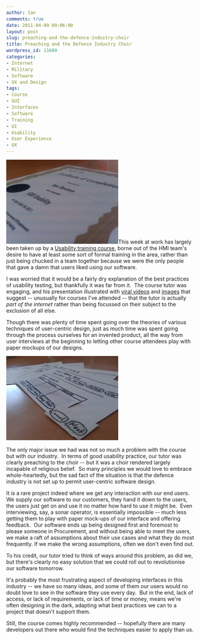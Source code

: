 ```yaml
---
author: Ian
comments: true
date: 2011-04-09 09:06:00
layout: post
slug: preaching-and-the-defence-industry-choir
title: Preaching and the Defence Industry Choir
wordpress_id: 11609
categories:
- Internet
- Military
- Software
- UX and Design
tags:
- Course
- GUI
- Interfaces
- Software
- Training
- UI
- Usability
- User Experience
- UX
---
```


[![Certificate](/blog/2011/04/C360_2011-04-08-16-37-29-300x225.jpg)](/blog/2011/04/C360_2011-04-08-16-37-29.jpg)This week at work has largely been taken up by a [Usability training course](http://userfocus.co.uk/training/lifecycle.html), borne out of the HMI team's desire to have at least some sort of formal training in the area, rather than just being chucked in a team together because we were the only people that gave a damn that users liked using our software.

I was worried that it would be a fairly dry explanation of the best practices of usability testing, but thankfully it was far from it.  The course tutor was engaging, and his presentation illustrated with [viral videos](http://www.youtube.com/watch?v=fa9DLxDtPtc) and [images](http://www.time.com/time/photogallery/0,29307,1622338_1363003,00.html) that suggest -- unusually for courses I've attended -- that the tutor is actually _part of the internet_ rather than being focussed on their subject to the exclusion of all else.

Though there was plenty of time spent going over the theories of various techniques of user-centric design, just as much time was spent going through the process ourselves for an invented product, all the way from user interviews at the beginning to letting other course attendees play with paper mockups of our designs.

[![Paper UI Mockups](/blog/2011/04/IMG_20110408_163144-300x225.jpg)](/blog/2011/04/IMG_20110408_163144.jpg)

The only major issue we had was not so much a problem with the course but with our industry.  In terms of good usability practice, our tutor was clearly preaching to the choir -- but it was a choir rendered largely incapable of religious belief.  So many principles we would love to embrace whole-heartedly, but the sad fact of the situation is that the defence industry is not set up to permit user-centric software design.

It is a rare project indeed where we get any interaction with our end users.  We supply our software to our customers, they hand it down to the users, the users just get on and use it no matter how hard to use it might be.  Even interviewing, say, a sonar operator, is essentially impossible -- much less getting them to play with paper mock-ups of our interface and offering feedback.  Our software ends up being designed first and foremost to please someone in Procurement, and without being able to meet the users, we make a raft of assumptions about their use cases and what they do most frequently. If we make the wrong assumptions, often we don't even find out.

To his credit, our tutor tried to think of ways around this problem, as did we, but there's clearly no easy solution that we could roll out to revolutionise our software tomorrow.

It's probably the most frustrating aspect of developing interfaces in this industry -- we have so many ideas, and some of them our users would no doubt love to see in the software they use every day.  But in the end, lack of access, or lack of requirements, or lack of time or money, means we're often designing in the dark, adapting what best practices we can to a project that doesn't support them.

Still, the course comes highly recommended -- hopefully there are many developers out there who would find the techniques easier to apply than us.
